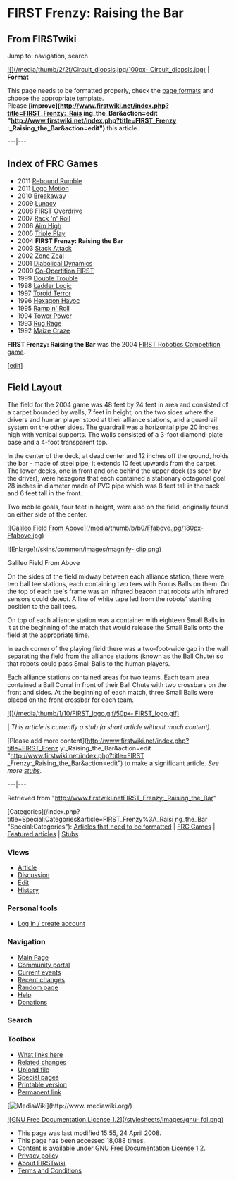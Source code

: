 # FIRST Frenzy: Raising the Bar

## From FIRSTwiki

Jump to: navigation, search

[![](/media/thumb/2/2f/Circuit_diopsis.jpg/100px-
Circuit_diopsis.jpg)](Image:Circuit_diopsis.jpg) | **Format**

This page needs to be formatted properly, check the [page formats](FIRSTwiki:Page_formats "FIRSTwiki:Page formats") and choose the appropriate template.<br>
Please **[improve](http://www.firstwiki.net/index.php?title=FIRST_Frenzy:_Rais
ing_the_Bar&action=edit "http://www.firstwiki.net/index.php?title=FIRST_Frenzy
:_Raising_the_Bar&action=edit")** this article.

---|---

## Index of FRC Games

- 2011 [Rebound Rumble](Rebound_Rumble "Rebound Rumble")
- 2011 [Logo Motion](Logo_Motion "Logo Motion")
- 2010 [Breakaway](Breakaway "Breakaway")
- 2009 [Lunacy](Lunacy "Lunacy")
- 2008 [FIRST Overdrive](FIRST_Overdrive "FIRST Overdrive")
- 2007 [Rack 'n' Roll](Rack_%27n%27_Roll "Rack 'n' Roll")
- 2006 [Aim High](aim-high)
- 2005 [Triple Play](triple-play)
- 2004 **FIRST Frenzy: Raising the Bar**
- 2003 [Stack Attack](Stack_Attack "Stack Attack")
- 2002 [Zone Zeal](Zone_Zeal "Zone Zeal")
- 2001 [Diabolical Dynamics](Diabolical_Dynamics "Diabolical Dynamics")
- 2000 [Co-Opertition FIRST](Co-Opertition_FIRST "Co-Opertition FIRST")
- 1999 [Double Trouble](Double_Trouble "Double Trouble")
- 1998 [Ladder Logic](Ladder_Logic "Ladder Logic")
- 1997 [Toroid Terror](Toroid_Terror "Toroid Terror")
- 1996 [Hexagon Havoc](Hexagon_Havoc "Hexagon Havoc")
- 1995 [Ramp n' Roll](Ramp_n%27_Roll "Ramp n' Roll")
- 1994 [Tower Power](Tower_Power "Tower Power")
- 1993 [Rug Rage](Rug_Rage "Rug Rage")
- 1992 [Maize Craze](Maize_Craze "Maize Craze")

**FIRST Frenzy: Raising the Bar** was the 2004 [FIRST Robotics Competition](FIRST_Robotics_Competition "FIRST Robotics Competition") [game](Game "Game").

[[edit](/index.php?title=FIRST_Frenzy:_Raising_the_Bar&action=edit&section=1 "Edit section: Field Layout")]

## Field Layout

The field for the 2004 game was 48 feet by 24 feet in area and consisted of a carpet bounded by walls, 7 feet in height, on the two sides where the drivers and human player stood at their alliance stations, and a guardrail system on the other sides. The guardrail was a horizontal pipe 20 inches high with vertical supports. The walls consisted of a 3-foot diamond-plate base and a 4-foot transparent top.

In the center of the deck, at dead center and 12 inches off the ground, holds the bar - made of steel pipe, it extends 10 feet upwards from the carpet. The lower decks, one in front and one behind the upper deck (as seen by the driver), were hexagons that each contained a stationary octagonal goal 28 inches in diameter made of PVC pipe which was 8 feet tall in the back and 6 feet tall in the front.

Two mobile goals, four feet in height, were also on the field, originally found on either side of the center.

[![Galileo Field From Above](/media/thumb/b/b0/Ffabove.jpg/180px-
Ffabove.jpg)](Image:Ffabove.jpg "Galileo Field From Above")

[![Enlarge](/skins/common/images/magnify-
clip.png)](Image:Ffabove.jpg "Enlarge")

Galileo Field From Above

On the sides of the field midway between each alliance station, there were two ball tee stations, each containing two tees with Bonus Balls on them. On the top of each tee's frame was an infrared beacon that robots with infrared sensors could detect. A line of white tape led from the robots' starting position to the ball tees.

On top of each alliance station was a container with eighteen Small Balls in it at the beginning of the match that would release the Small Balls onto the field at the appropriate time.

In each corner of the playing field there was a two-foot-wide gap in the wall separating the field from the alliance stations (known as the Ball Chute) so that robots could pass Small Balls to the human players.

Each alliance stations contained areas for two teams. Each team area contained a Ball Corral in front of their Ball Chute with two crossbars on the front and sides. At the beginning of each match, three Small Balls were placed on the front crossbar for each team.

[![](/media/thumb/1/10/FIRST_logo.gif/50px-
FIRST_logo.gif)](Image:FIRST_logo.gif)

| _This article is currently a stub (a short article without much content)._

[Please add more content](http://www.firstwiki.net/index.php?title=FIRST_Frenz
y:_Raising_the_Bar&action=edit "http://www.firstwiki.net/index.php?title=FIRST
_Frenzy:_Raising_the_Bar&action=edit") to make a significant article. _See more [stubs](Special:Shortpages "Special:Shortpages")._

---|---

Retrieved from "<http://www.firstwiki.netFIRST_Frenzy:_Raising_the_Bar>"

[Categories](/index.php?title=Special:Categories&article=FIRST_Frenzy%3A_Raisi
ng_the_Bar "Special:Categories"): [Articles that need to be formatted](Category:Articles_that_need_to_be_formatted "Category:Articles that need to be formatted") | [FRC Games](Category:FRC_Games "Category:FRC Games") | [Featured articles](Category:Featured_articles "Category:Featured articles") | [Stubs](Category:Stubs "Category:Stubs")

### Views

- [Article](FIRST_Frenzy:_Raising_the_Bar)
- [Discussion](Talk:FIRST_Frenzy:_Raising_the_Bar)
- [Edit](/index.php?title=FIRST_Frenzy:_Raising_the_Bar&action=edit)
- [History](/index.php?title=FIRST_Frenzy:_Raising_the_Bar&action=history)

### Personal tools

- [Log in / create account](/index.php?title=Special:Userlogin&returnto=FIRST_Frenzy:_Raising_the_Bar)

[](Main_Page "Main Page")

### Navigation

- [Main Page](Main_Page)
- [Community portal](FIRSTwiki:Community_portal)
- [Current events](Current_events)
- [Recent changes](Special:Recentchanges)
- [Random page](Special:Random)
- [Help](FIRSTwiki:Help)
- [Donations](FIRSTwiki:Site_support)

### Search

### Toolbox

- [What links here](Special:Whatlinkshere/FIRST_Frenzy:_Raising_the_Bar)
- [Related changes](Special:Recentchangeslinked/FIRST_Frenzy:_Raising_the_Bar)
- [Upload file](Special:Upload)
- [Special pages](Special:Specialpages)
- [Printable version](/index.php?title=FIRST_Frenzy:_Raising_the_Bar&printable=yes)
- [Permanent link](/index.php?title=FIRST_Frenzy:_Raising_the_Bar&oldid=67712)

[![MediaWiki](/skins/common/images/poweredby_mediawiki_88x31.png)](http://www.
mediawiki.org/)

[![GNU Free Documentation License 1.2](/stylesheets/images/gnu-
fdl.png)](http://www.gnu.org/copyleft/fdl.html)

- This page was last modified 15:55, 24 April 2008.
- This page has been accessed 18,088 times.
- Content is available under [GNU Free Documentation License 1.2](http://www.gnu.org/copyleft/fdl.html "http://www.gnu.org/copyleft/fdl.html").
- [Privacy policy](FIRSTwiki:Privacy_policy "FIRSTwiki:Privacy policy")
- [About FIRSTwiki](FIRSTwiki:About "FIRSTwiki:About")
- [Terms and Conditions](FIRSTwiki:Terms_and_conditions "FIRSTwiki:Terms and conditions")
